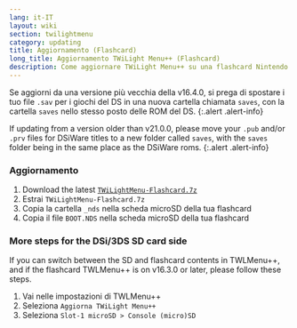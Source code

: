 ```yaml
---
lang: it-IT
layout: wiki
section: twilightmenu
category: updating
title: Aggiornamento (Flashcard)
long_title: Aggiornamento TWiLight Menu++ (Flashcard)
description: Come aggiornare TWiLight Menu++ su una flashcard Nintendo DS
---
```


Se aggiorni da una versione più vecchia della v16.4.0, si prega di spostare i tuo file `.sav` per i giochi del DS in una nuova cartella chiamata `saves`, con la cartella `saves` nello stesso posto delle ROM del DS.
{:.alert .alert-info}

If updating from a version older than v21.0.0, please move your `.pub` and/or `.prv` files for DSiWare titles to a new folder called `saves`, with the `saves` folder being in the same place as the DSiWare roms.
{:.alert .alert-info}

### Aggiornamento
1. Download the latest [`TWiLightMenu-Flashcard.7z`](https://github.com/DS-Homebrew/TWiLightMenu/releases/latest/download/TWiLightMenu-Flashcard.7z)
1. Estrai `TWiLightMenu-Flashcard.7z`
1. Copia la cartella `_nds` nella scheda microSD della tua flashcard
1. Copia il file `BOOT.NDS` nella scheda microSD della tua flashcard

### More steps for the DSi/3DS SD card side

If you can switch between the SD and flashcard contents in TWLMenu++, and if the flashcard TWLMenu++ is on v16.3.0 or later, please follow these steps.

1. Vai nelle impostazioni di TWLMenu++
1. Seleziona `Aggiorna TWiLight Menu++`
1. Seleziona `Slot-1 microSD > Console (micro)SD`
